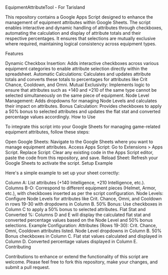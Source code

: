 EquipmentAttributeTool - For Tarisland

This repository contains a Google Apps Script designed to enhance the management of equipment attributes within Google Sheets. The script enables interactive and dynamic handling of attributes through checkboxes, automating the calculation and display of attribute totals and their respective percentages. It ensures that selections are mutually exclusive where required, maintaining logical consistency across equipment types.

Features

Dynamic Checkbox Insertion: Adds interactive checkboxes across various equipment categories to enable attribute selection directly within the spreadsheet.
Automatic Calculations: Calculates and updates attribute totals and converts these totals to percentages for attributes like Crit Chance, Cooldown, and Omni.
Mutual Exclusivity: Implements logic to ensure that attributes such as +140 and +210 of the same type cannot be selected simultaneously on the same piece of equipment.
Node Level Management: Adds dropdowns for managing Node Levels and calculates their impact on attributes.
Bonus Calculation: Provides checkboxes to apply a 50% bonus to selected attributes and updates the flat stat and converted percentage values accordingly.
How to Use

To integrate this script into your Google Sheets for managing game-related equipment attributes, follow these steps:

Open Google Sheets: Navigate to the Google Sheets where you want to manage equipment attributes.
Access Apps Script: Go to Extensions > Apps Script.
Replace Script: Clear any existing code in the Apps Script editor, paste the code from this repository, and save.
Reload Sheet: Refresh your Google Sheets to activate the script.
Setup Example

Here's a simple example to set up your sheet correctly:

Column A: List attributes (+140 Intelligence, +210 Intelligence, etc.).
Columns B-O: Correspond to different equipment pieces (Helmet, Armor, etc.), with checkboxes inserted as per the script configuration.
Node Levels: Configure Node Levels for attributes like Crit. Chance, Omni, and Cooldown in rows 19-30 with dropdowns in Column B.
50% Bonus: Use checkboxes in Column C to apply a 50% bonus to selected attributes.
Flat Stat and Converted %: Columns D and E will display the calculated flat stat and converted percentage values based on the Node Level and 50% bonus selections.
Example Configuration:
Attributes (Rows 19-30):
Crit. Chance, Omni, Cooldown attributes listed.
Node Level dropdowns in Column B.
50% Bonus checkboxes in Column C.
Flat stat values calculated and displayed in Column D.
Converted percentage values displayed in Column E.
Contributing

Contributions to enhance or extend the functionality of this script are welcome. Please feel free to fork this repository, make your changes, and submit a pull request.
